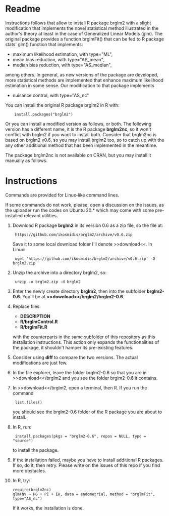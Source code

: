 # Readme

Instructions follows that allow to install R package brglm2 with a slight modification that implements the novel statistical method illustrated in the author's theory at least in the case of Generalized Linear Models (glm). The original package provides a function brglmFit() that can be fed to R package stats' glm() function that implements:

- maximum likelihood estimation, with type="ML",
- mean bias reduction, with type="AS_mean",
- median bias reduction, with type="AS_median",

among others. In general, as new versions of the package are developed, more statistical methods are implemented that enhance maximum likelihood estimation in some sense. Our modification to that package implements

- nuisance control, with type="AS_nc"

You can install the original R package brglm2 in R with:

        install.packages("brglm2")

Or you can install a modified version as follows, or both. The following version has a different name, it is the R package **brglm2nc**, so it won't conflict with brglm2 if you want to install both. Consider that brglm2nc is based on brglm2 v0.6, so you may install brglm2 too, so to catch up with the any other additional method that has been implemented in the meantime.

The package brglm2nc is not available on CRAN, but you may install it manually as follows.

# Instructions

Commands are provided for Linux-like command lines.

If some commands do not work, please, open a discussion on the issues, as the uploader run the codes on Ubuntu 20.* which may come with some pre-installed relevant utilities.

1. Download R package **brglm2** in its version 0.6 as a zip file, so the file at:

        https://github.com/ikosmidis/brglm2/archive/v0.6.zip

   Save it to some local download folder I'll denote >>download<<. In Linux:

        wget 'https://github.com/ikosmidis/brglm2/archive/v0.6.zip' -O brglm2.zip

2. Unzip the archive into a directory brglm2, so:

        unzip -o brglm2.zip -d brglm2

3. Enter the newly create directory **brglm2**, then into the subfolder **brglm2-0.6**. You'll be at **>>download<</brglm2/brglm2-0.6**.

4. Replace files:

    - **DESCRIPTION**
    - **R/brglmControl.R**
    - **R/brglmFit.R**
    
   with the counterparts in the same subfolder of this repository as this installation instructions. This action only expands the functionalities of the package, it shouldn't hamper its pre-existing features.

5. Consider using **diff** to compare the two versions. The actual modifications are just few.

6. In the file explorer, leave the folder brglm2-0.6 so that you are in >>download<</brglm2 and you see the folder brglm2-0.6 it contains.

7. In >>download<</brglm2, open a terminal, then R. If you run the command

        list.files()

   you should see the brglm2-0.6 folder of the R package you are about to install.

8. In R, run:

        install.packages(pkgs = "brglm2-0.6", repos = NULL, type = "source")
    
   to install the package.

9. If the installation failed, maybe you have to install additional R packages. If so, do it, then retry. Please write on the issues of this repo if you find more obstacles.

10. In R, try:

        require(brglm2nc)
        glm(NV ~ HG + PI + EH, data = endometrial, method = "brglmFit", type="AS_nc")

    If it works, the installation is done.
